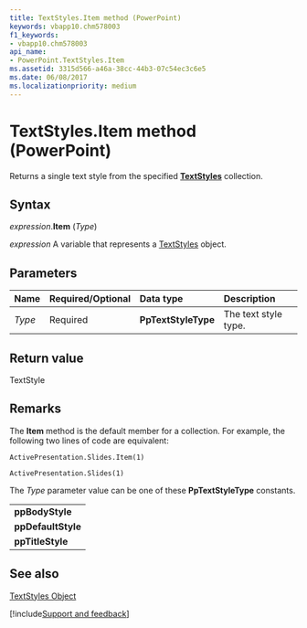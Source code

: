 ```yaml
---
title: TextStyles.Item method (PowerPoint)
keywords: vbapp10.chm578003
f1_keywords:
- vbapp10.chm578003
api_name:
- PowerPoint.TextStyles.Item
ms.assetid: 3315d566-a46a-38cc-44b3-07c54ec3c6e5
ms.date: 06/08/2017
ms.localizationpriority: medium
---
```



# TextStyles.Item method (PowerPoint)

Returns a single text style from the specified **[TextStyles](PowerPoint.TextStyles.md)** collection.


## Syntax

_expression_.**Item** (_Type_)

_expression_ A variable that represents a [TextStyles](PowerPoint.TextStyles.md) object.


## Parameters

|Name|Required/Optional|Data type|Description|
|:-----|:-----|:-----|:-----|
| _Type_|Required|**PpTextStyleType**|The text style type.|

## Return value

TextStyle


## Remarks

The **Item** method is the default member for a collection. For example, the following two lines of code are equivalent:

 `ActivePresentation.Slides.Item(1)`

 `ActivePresentation.Slides(1)`

The  _Type_ parameter value can be one of these **PpTextStyleType** constants.


||
|:-----|
|**ppBodyStyle**|
|**ppDefaultStyle**|
|**ppTitleStyle**|

## See also


[TextStyles Object](PowerPoint.TextStyles.md)

[!include[Support and feedback](~/includes/feedback-boilerplate.md)]
